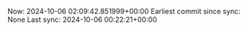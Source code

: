 Now: 2024-10-06 02:09:42.851999+00:00 Earliest commit since sync: None Last sync: 2024-10-06 00:22:21+00:00
